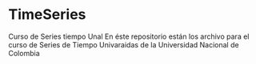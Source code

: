 # TimeSeries
Curso de Series tiempo Unal
En éste repositorio están los archivo para el curso de Series de Tiempo Univaraidas de la Universidad Nacional de Colombia
